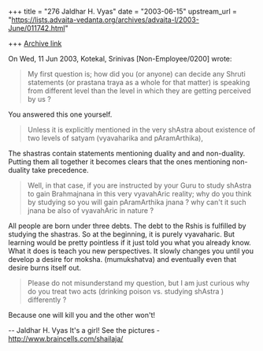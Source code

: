 +++
title = "276 Jaldhar H. Vyas"
date = "2003-06-15"
upstream_url = "https://lists.advaita-vedanta.org/archives/advaita-l/2003-June/011742.html"

+++
[Archive link](https://lists.advaita-vedanta.org/archives/advaita-l/2003-June/011742.html)

On Wed, 11 Jun 2003, Kotekal, Srinivas [Non-Employee/0200] wrote:

> My first question is; how did you (or anyone) can decide any Shruti
> statements (or prastana traya as a whole for that matter) is speaking from
> different level than the level in which they are getting perceived by us ?

You answered this one yourself.

> Unless it
> is explicitly mentioned in the very shAstra about existence of two levels of
> satyam (vyavaharika and pAramArthika),

The shastras contain statements mentioning duality and and non-duality.
Putting them all together it becomes clears that the ones mentioning
non-duality take precedence.

> Well, in that case, if you are instructed by your Guru to study shAstra to
> gain Brahmajnana in this very vyavahAric reality; why do you think by
> studying so you will gain pAramArthika jnana ? why can't it such jnana be
> also of vyavahAric in nature ?
>

All people are born under three debts.  The debt to the Rshis is fulfilled
by studying the shastras.  So at the beginning, it is purely vyavaharic.
But learning would be pretty pointless if it just told you what you
already know.  What it does is teach you new perspectives.  It slowly
changes you until you develop a desire for moksha. (mumukshatva) and
eventually even that desire burns itself out.

> Please do not misunderstand my question, but I am just curious why do you
> treat two acts (drinking poison vs. studying shAstra ) differently ?
>

Because one will kill you and the other won't!

-- 
Jaldhar H. Vyas <jaldhar at braincells.com>
It's a girl! See the pictures - http://www.braincells.com/shailaja/

